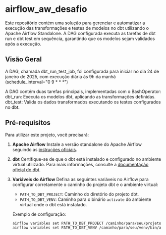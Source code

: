 # airflow_aw_desafio

Este repositório contém uma solução para gerenciar e automatizar a execução das transformações e testes de modelos no dbt utilizando o Apache Airflow Standalone. A DAG configurada executa as tarefas de dbt run e dbt test em sequência, garantindo que os modelos sejam validados após a execução.

## Visão Geral

A DAG, chamada dbt_run_test_job, foi configurada para iniciar no dia 24 de janeiro de 2025, com execução diária às 9h da manhã (schedule_interval="0 9 * * *")

A DAG contém duas tarefas principais, implementadas com o BashOperator:
dbt_run: Executa os modelos dbt, aplicando as transformações definidas.
dbt_test: Valida os dados transformados executando os testes configurados no dbt.

## Pré-requisitos

Para utilizar este projeto, você precisará:

1. **Apache Airflow**
   Instale a versão standalone do Apache Airflow seguindo as [instruções oficiais](https://airflow.apache.org/docs/apache-airflow/stable/standalone.html).

2. **dbt**
   Certifique-se de que o dbt está instalado e configurado no ambiente virtual utilizado. Para mais informações, consulte a [documentação oficial do dbt](https://docs.getdbt.com/).

3. **Variáveis do Airflow**
   Defina as seguintes variáveis no Airflow para configurar corretamente o caminho do projeto dbt e o ambiente virtual:
   - `PATH_TO_DBT_PROJECT`: Caminho do diretório do projeto dbt.
   - `PATH_TO_DBT_VENV`: Caminho para o binário `activate` do ambiente virtual onde o dbt está instalado.

   Exemplo de configuração:
   ```bash
   airflow variables set PATH_TO_DBT_PROJECT /caminho/para/seu/projeto/dbt
   airflow variables set PATH_TO_DBT_VENV /caminho/para/seu/venv/bin/activate
